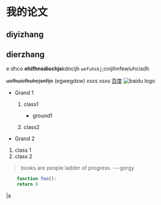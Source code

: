 # 我的论文
## diyizhang
## dierzhang
e dhco **ehifhnsdiochjs**kdncijh `wefuhskj`;cnijihnfewiuhcisdh

~~uefhuiefhuhcjsnfije~~
(egwegdsw) xsxs xsxs [百度](https://www.baidu.com)
![baidu logo](https://www.baidu.com/img/PCtm_d9c8750bed0b3c7d089fa7d55720d6cf.png)

* Grand 1
    1. class1
        * ground1

    1. class2
* Grand 2

1. class 1
2. class 2

> books are people ladder of progress. 
>    ---gorgy

```javascript
    function foo():
    return 0
```
|a

